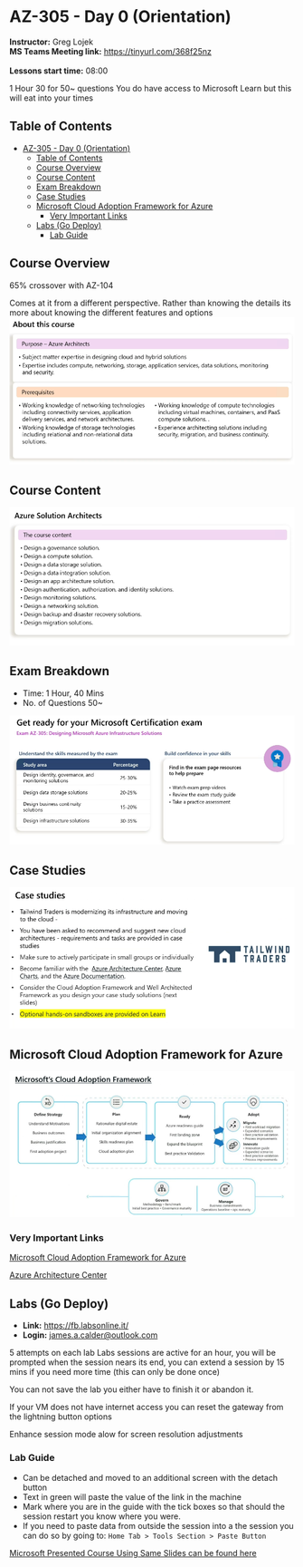 # AZ-305 - Day 0 (Orientation)
**Instructor:** Greg Lojek
<br/>
**MS Teams Meeting link:** https://tinyurl.com/368f25nz
<br/>
<br/>
**Lessons start time:** 08:00

1 Hour 30 for 50~ questions
You do have access to Microsoft Learn but this will eat into your times

## Table of Contents
- [AZ-305 - Day 0 (Orientation)](#az-305---day-0-orientation)
  - [Table of Contents](#table-of-contents)
  - [Course Overview](#course-overview)
  - [Course Content](#course-content)
  - [Exam Breakdown](#exam-breakdown)
  - [Case Studies](#case-studies)
  - [Microsoft Cloud Adoption Framework for Azure](#microsoft-cloud-adoption-framework-for-azure)
    - [Very Important Links](#very-important-links)
  - [Labs (Go Deploy)](#labs-go-deploy)
    - [Lab Guide](#lab-guide)


## Course Overview
65% crossover with AZ-104

Comes at it from a different perspective. Rather than knowing the details its more about knowing the different features and options 
![About the course](Screenshots/Day0/Intro1.PNG)

## Course Content
![Course Content](Screenshots/Day0/Intro2.PNG)

## Exam Breakdown
- Time: 1 Hour, 40 Mins
- No. of Questions 50~

![AZ-305 Exam Breakdown](Screenshots/Day0/Intro3.PNG)

## Case Studies
![AZ-305 Case Studies](Screenshots/Day0/Intro4.PNG)

## Microsoft Cloud Adoption Framework for Azure
![Microsoft Cloud Adoption Framework for Azure](Screenshots/Day0/Intro5.PNG)

### Very Important Links
[Microsoft Cloud Adoption Framework for Azure](https://learn.microsoft.com/en-us/azure/cloud-adoption-framework/)

[Azure Architecture Center](https://learn.microsoft.com/en-us/azure/architecture/)

## Labs (Go Deploy)

- **Link:** https://fb.labsonline.it/
- **Login:** james.a.calder@outlook.com

5 attempts on each lab
Labs sessions are active for an hour, you will be prompted when the session nears its end, you can extend a session by 15 mins if you need more time (this can only be done once)

You can not save the lab you either have to finish it or abandon it.

If your VM does not have internet access you can reset the gateway from the lightning button options

Enhance session mode alow for screen resolution adjustments

### Lab Guide
- Can be detached and moved to an additional screen with the detach button
- Text in green will paste the value of the link in the machine
- Mark where you are in the guide with the tick boxes so that should the session restart you know where you were.
- If you need to paste data from outside the session into a the session you can do so by going to: `Home Tab > Tools Section > Paste Button`

[Microsoft Presented Course Using Same Slides can be found here](https://learn.microsoft.com/en-us/shows/on-demand-instructor-led-training-series/)
